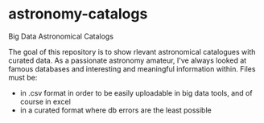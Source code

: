 # astronomy-catalogs
Big Data Astronomical Catalogs  

The goal of this repository is to show rlevant astronomical catalogues with curated data. As a passionate astronomy amateur, I've always looked at famous databases and interesting and meaningful information within. Files must be:
- in .csv format in order to be easily uploadable in big data tools, and of course in excel
- in a curated format where db errors are the least possible  
